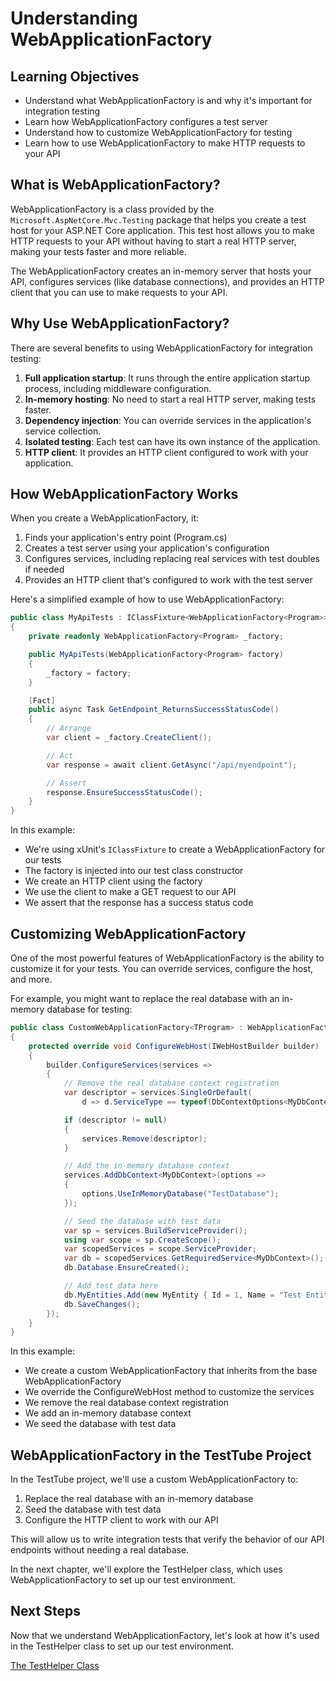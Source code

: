 # Understanding WebApplicationFactory

## Learning Objectives
- Understand what WebApplicationFactory is and why it's important for integration testing
- Learn how WebApplicationFactory configures a test server
- Understand how to customize WebApplicationFactory for testing
- Learn how to use WebApplicationFactory to make HTTP requests to your API

## What is WebApplicationFactory?

WebApplicationFactory is a class provided by the `Microsoft.AspNetCore.Mvc.Testing` package that helps you create a test host for your ASP.NET Core application. This test host allows you to make HTTP requests to your API without having to start a real HTTP server, making your tests faster and more reliable.

The WebApplicationFactory creates an in-memory server that hosts your API, configures services (like database connections), and provides an HTTP client that you can use to make requests to your API.

## Why Use WebApplicationFactory?

There are several benefits to using WebApplicationFactory for integration testing:

1. **Full application startup**: It runs through the entire application startup process, including middleware configuration.
2. **In-memory hosting**: No need to start a real HTTP server, making tests faster.
3. **Dependency injection**: You can override services in the application's service collection.
4. **Isolated testing**: Each test can have its own instance of the application.
5. **HTTP client**: It provides an HTTP client configured to work with your application.

## How WebApplicationFactory Works

When you create a WebApplicationFactory, it:

1. Finds your application's entry point (Program.cs)
2. Creates a test server using your application's configuration
3. Configures services, including replacing real services with test doubles if needed
4. Provides an HTTP client that's configured to work with the test server

Here's a simplified example of how to use WebApplicationFactory:

```csharp
public class MyApiTests : IClassFixture<WebApplicationFactory<Program>>
{
    private readonly WebApplicationFactory<Program> _factory;

    public MyApiTests(WebApplicationFactory<Program> factory)
    {
        _factory = factory;
    }

    [Fact]
    public async Task GetEndpoint_ReturnsSuccessStatusCode()
    {
        // Arrange
        var client = _factory.CreateClient();

        // Act
        var response = await client.GetAsync("/api/myendpoint");

        // Assert
        response.EnsureSuccessStatusCode();
    }
}
```

In this example:
- We're using xUnit's `IClassFixture` to create a WebApplicationFactory for our tests
- The factory is injected into our test class constructor
- We create an HTTP client using the factory
- We use the client to make a GET request to our API
- We assert that the response has a success status code

## Customizing WebApplicationFactory

One of the most powerful features of WebApplicationFactory is the ability to customize it for your tests. You can override services, configure the host, and more.

For example, you might want to replace the real database with an in-memory database for testing:

```csharp
public class CustomWebApplicationFactory<TProgram> : WebApplicationFactory<TProgram> where TProgram : class
{
    protected override void ConfigureWebHost(IWebHostBuilder builder)
    {
        builder.ConfigureServices(services =>
        {
            // Remove the real database context registration
            var descriptor = services.SingleOrDefault(
                d => d.ServiceType == typeof(DbContextOptions<MyDbContext>));

            if (descriptor != null)
            {
                services.Remove(descriptor);
            }

            // Add the in-memory database context
            services.AddDbContext<MyDbContext>(options =>
            {
                options.UseInMemoryDatabase("TestDatabase");
            });

            // Seed the database with test data
            var sp = services.BuildServiceProvider();
            using var scope = sp.CreateScope();
            var scopedServices = scope.ServiceProvider;
            var db = scopedServices.GetRequiredService<MyDbContext>();
            db.Database.EnsureCreated();

            // Add test data here
            db.MyEntities.Add(new MyEntity { Id = 1, Name = "Test Entity" });
            db.SaveChanges();
        });
    }
}
```

In this example:
- We create a custom WebApplicationFactory that inherits from the base WebApplicationFactory
- We override the ConfigureWebHost method to customize the services
- We remove the real database context registration
- We add an in-memory database context
- We seed the database with test data

## WebApplicationFactory in the TestTube Project

In the TestTube project, we'll use a custom WebApplicationFactory to:

1. Replace the real database with an in-memory database
2. Seed the database with test data
3. Configure the HTTP client to work with our API

This will allow us to write integration tests that verify the behavior of our API endpoints without needing a real database.

In the next chapter, we'll explore the TestHelper class, which uses WebApplicationFactory to set up our test environment.

## Next Steps

Now that we understand WebApplicationFactory, let's look at how it's used in the TestHelper class to set up our test environment.

[The TestHelper Class](./testtube-testhelper.md)